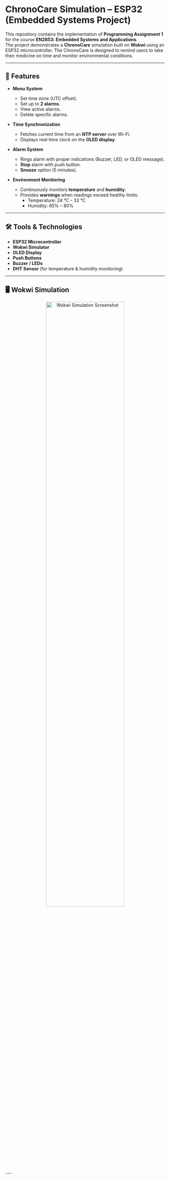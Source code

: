 # ChronoCare Simulation – ESP32 (Embedded Systems Project)

This repository contains the implementation of **Programming Assignment 1** for the course **EN2853: Embedded Systems and Applications**.  
The project demonstrates a **ChronoCare** simulation built on **Wokwi** using an ESP32 microcontroller. The ChronoCare is designed to remind users to take their medicine on time and monitor environmental conditions.

---

## 📌 Features

- **Menu System**
  - Set time zone (UTC offset).
  - Set up to **2 alarms**.
  - View active alarms.
  - Delete specific alarms.

- **Time Synchronization**
  - Fetches current time from an **NTP server** over Wi-Fi.
  - Displays real-time clock on the **OLED display**.

- **Alarm System**
  - Rings alarm with proper indications (Buzzer, LED, or OLED message).
  - **Stop** alarm with push button.
  - **Snooze** option (5 minutes).

- **Environment Monitoring**
  - Continuously monitors **temperature** and **humidity**.
  - Provides **warnings** when readings exceed healthy limits:
    - Temperature: 24 °C – 32 °C  
    - Humidity: 65% – 80%

---

## 🛠️ Tools & Technologies

- **ESP32 Microcontroller**
- **Wokwi Simulator**
- **OLED Display**
- **Push Buttons**
- **Buzzer / LEDs**
- **DHT Sensor** (for temperature & humidity monitoring)

---

## 🖥️ Wokwi Simulation

<p align="center">
  <img src="images/wokwi_simulation.png" alt="Wokwi Simulation Screenshot" width="70%"/>
</p>
---

